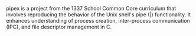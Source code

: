 pipex is a project from the 1337 School Common Core curriculum that involves reproducing the behavior of the Unix shell's pipe (|) functionality. It enhances understanding of process creation, inter-process communication (IPC), and file descriptor management in C.
